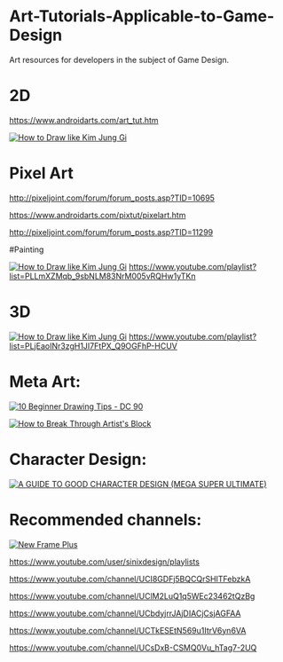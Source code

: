 # Art-Tutorials-Applicable-to-Game-Design
Art resources for developers in the subject of Game Design.

# 2D

https://www.androidarts.com/art_tut.htm

[![How to Draw like Kim Jung Gi](http://img.youtube.com/vi/DmqFbgKWoao/0.jpg)](https://www.youtube.com/watch?v=DmqFbgKWoao "How to Draw like Kim Jung Gi")

# Pixel Art

http://pixeljoint.com/forum/forum_posts.asp?TID=10695

https://www.androidarts.com/pixtut/pixelart.htm

http://pixeljoint.com/forum/forum_posts.asp?TID=11299

#Painting

[![How to Draw like Kim Jung Gi](http://img.youtube.com/vi/DmqFbgKWoao/0.jpg)](https://www.youtube.com/watch?v=DmqFbgKWoao "How to Draw like Kim Jung Gi")
https://www.youtube.com/playlist?list=PLLmXZMqb_9sbNLM83NrM005vRQHw1yTKn

# 3D

[![How to Draw like Kim Jung Gi](http://img.youtube.com/vi/DmqFbgKWoao/0.jpg)](https://www.youtube.com/watch?v=DmqFbgKWoao "How to Draw like Kim Jung Gi")
https://www.youtube.com/playlist?list=PLjEaoINr3zgH1JI7FtPX_Q9OGFhP-HCUV

# Meta Art:

[![10 Beginner Drawing Tips - DC 90](http://img.youtube.com/vi/r5nvzsslajk/0.jpg)](https://www.youtube.com/watch?v=r5nvzsslajk "10 Beginner Drawing Tips - DC 90")


[![How to Break Through Artist's Block](http://img.youtube.com/vi/Qb0g_gWrNf8/0.jpg)](https://www.youtube.com/watch?v=Qb0g_gWrNf8 "How to Break Through Artist's Block")


# Character Design:

[![A GUIDE TO GOOD CHARACTER DESIGN (MEGA SUPER ULTIMATE)](http://img.youtube.com/vi/3VQl0scK5HM/0.jpg)](https://www.youtube.com/watch?v=3VQl0scK5HM "A GUIDE TO GOOD CHARACTER DESIGN (MEGA SUPER ULTIMATE)")

# Recommended channels:

[![New Frame Plus](http://img.youtube.com/vi/Ri4mA1VWO50/0.jpg)](https://www.youtube.com/c/NewFramePlus/videos "New Frame Plus")

https://www.youtube.com/user/sinixdesign/playlists

https://www.youtube.com/channel/UCI8GDFj5BQCQrSHITFebzkA

https://www.youtube.com/channel/UClM2LuQ1q5WEc23462tQzBg

https://www.youtube.com/channel/UCbdyjrrJAjDIACjCsjAGFAA

https://www.youtube.com/channel/UCTkESEtN569u1ItrV6yn6VA

https://www.youtube.com/channel/UCsDxB-CSMQ0Vu_hTag7-2UQ
